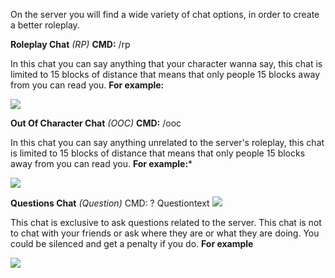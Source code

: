 On the server you will find a wide variety of chat options, in order to create a better roleplay.

**Roleplay Chat** _(RP)_
**CMD:** /rp

In this chat you can say anything that your character wanna say, this chat is limited to 15 blocks of distance that means that only people 15 blocks away from you can read you.
**For example:**

![](https://i.gyazo.com/d5c5a287701086723eeb95498b267e72.png)

**Out Of Character Chat** _(OOC)_
**CMD:** /ooc

In this chat you can say anything unrelated to the server's roleplay, this chat is limited to 15 blocks of distance that means that only people 15 blocks away from you can read you.
**For example:***

 ![](https://i.gyazo.com/1b6126a98d417f8c43a1ea83a70fa60a.png)

**Questions Chat** _(Question)_
CMD: ? Questiontext
![](https://gyazo.com/f9662b23550858992ceb1f63fa74d431)

This chat is exclusive to ask questions related to the server.
This chat is not to chat with your friends or ask where they are or what they are doing. You could be silenced and get a penalty if you do.
**For example**

![](https://i.gyazo.com/692736c2a07a9fb23e0c76c91ee2811a.png)